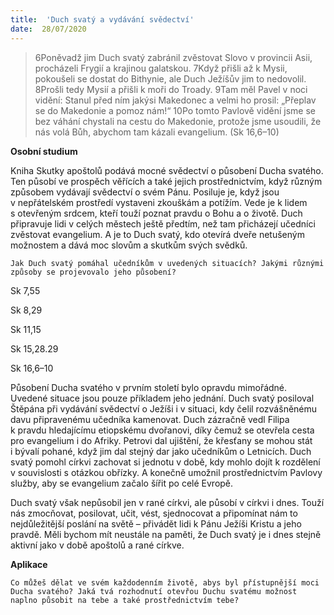 ```yaml
---
title:  'Duch svatý a vydávání svědectví'
date:  28/07/2020
---
```


> <p></p>
> 6Poněvadž jim Duch svatý zabránil zvěstovat Slovo v provincii Asii, procházeli Frygií a krajinou galatskou. 7Když přišli až k Mysii, pokoušeli se dostat do Bithynie, ale Duch Ježíšův jim to nedovolil. 8Prošli tedy Mysií a přišli k moři do Troady. 9Tam měl Pavel v noci vidění: Stanul před ním jakýsi Makedonec a velmi ho prosil: „Přeplav se do Makedonie a pomoz nám!“ 10Po tomto Pavlově vidění jsme se bez váhání chystali na cestu do Makedonie, protože jsme usoudili, že nás volá Bůh, abychom tam kázali evangelium. (Sk 16,6–10)

**Osobní studium**

Kniha Skutky apoštolů podává mocné svědectví o působení Ducha svatého. Ten působí ve prospěch věřících a také jejich prostřednictvím, když různým způsobem vydávají svědectví o svém Pánu. Posiluje je, když jsou v nepřátelském prostředí vystaveni zkouškám a potížím. Vede je k lidem s otevřeným srdcem, kteří touží poznat pravdu o Bohu a o životě. Duch připravuje lidi v celých městech ještě předtím, než tam přicházejí učedníci zvěstovat evangelium. A je to Duch svatý, kdo otevírá dveře netušeným možnostem a dává moc slovům a skutkům svých svědků.

`Jak Duch svatý pomáhal učedníkům v uvedených situacích? Jakými různými způsoby se projevovalo jeho působení?`

Sk 7,55

Sk 8,29

Sk 11,15

Sk 15,28.29

Sk 16,6–10

Působení Ducha svatého v prvním století bylo opravdu mimořádné. Uvedené situace jsou pouze příkladem jeho jednání. Duch svatý posiloval Štěpána při vydávání svědectví o Ježíši i v situaci, kdy čelil rozvášněnému davu připravenému učedníka kamenovat. Duch zázračně vedl Filipa k pravdu hledajícímu etiopskému dvořanovi, díky čemuž se otevřela cesta pro evangelium i do Afriky. Petrovi dal ujištění, že křes­ťany se mohou stát i bývalí pohané, když jim dal stejný dar jako učedníkům o Letnicích. Duch svatý pomohl církvi zachovat si jednotu v době, kdy mohlo dojít k rozdělení v souvislosti s otázkou obřízky. A konečně umožnil prostřednictvím Pavlovy služby, aby se evangelium začalo šířit po celé Evropě.

Duch svatý však nepůsobil jen v rané církvi, ale působí v církvi i dnes. Touží nás zmocňovat, posilovat, učit, vést, sjednocovat a připomínat nám to nejdůležitější poslání na světě – přivádět lidi k Pánu Ježíši Kristu a jeho pravdě. Měli bychom mít neustále na paměti, že Duch svatý je i dnes stejně aktivní jako v době apoštolů a rané církve.

**Aplikace**

`Co můžeš dělat ve svém každodenním životě, abys byl přístupnější moci Ducha svatého? Jaká tvá rozhodnutí otevřou Duchu svatému možnost naplno působit na tebe a také prostřednictvím tebe?`